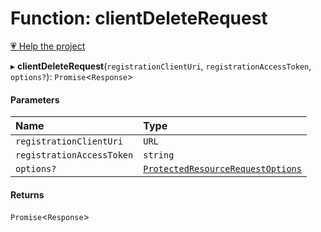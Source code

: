 # Function: clientDeleteRequest

[💗 Help the project](https://github.com/sponsors/panva)

▸ **clientDeleteRequest**(`registrationClientUri`, `registrationAccessToken`, `options?`): `Promise`<`Response`\>

#### Parameters

| Name | Type |
| :------ | :------ |
| `registrationClientUri` | `URL` |
| `registrationAccessToken` | `string` |
| `options?` | [`ProtectedResourceRequestOptions`](../interfaces/ProtectedResourceRequestOptions.md) |

#### Returns

`Promise`<`Response`\>
